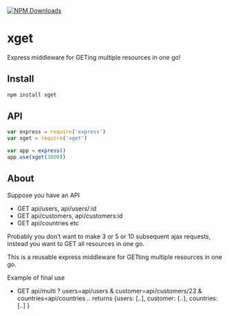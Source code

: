 [![NPM Downloads][downloads-image]][downloads-url]

# xget

Express middleware for GETing multiple resources in one go!

## Install

```bash
npm install xget
```

## API

```js
var express = require('express')
var xget = require('xget')

var app = express()
app.use(xget(3000))
```

## About

Suppose you have an API 
- GET api/users, api/users/:id
- GET api/customers, api/customers:id
- GET api/countries etc

Probably you don’t want to make 3 or 5 or 10 subsequent ajax requests, instead you want to GET all resources in one go.

This is a reusable express middleware for GETting multiple resources in one go.

Example of final use
- GET api/multi ? users=api/users & customer=api/customers/23 & countries=api/countries ..
returns {users: [..], customer: {..}, countries: [..] } 

[downloads-image]: https://img.shields.io/npm/dm/cookie-parser.svg?style=flat
[downloads-url]: https://npmjs.org/package/cookie-parser
